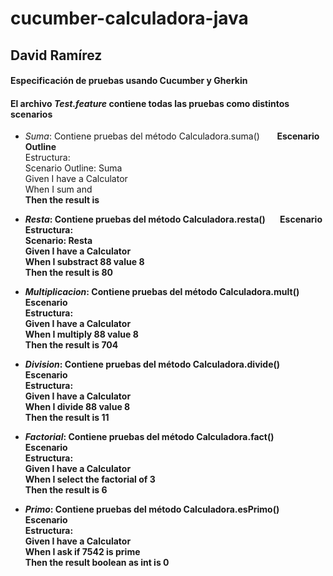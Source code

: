 # cucumber-calculadora-java
## David Ramírez

#### Especificación de pruebas usando Cucumber y Gherkin

#### El archivo *Test.feature* contiene todas las pruebas como distintos scenarios

- *Suma*: Contiene pruebas del método Calculadora.suma()    &nbsp; &nbsp; &nbsp;    **Escenario Outline**\
Estructura:\
   Scenario Outline: Suma\
   Given I have a Calculator\
   When I sum <a> and <b>\
   Then the result is <value>

- *Resta*: Contiene pruebas del método Calculadora.resta()    &nbsp; &nbsp; &nbsp;    **Escenario**\
Estructura:\
   Scenario: Resta\
   Given I have a Calculator\
   When I substract 88 value 8\
   Then the result is 80

- *Multiplicacion*: Contiene pruebas del método Calculadora.mult()    &nbsp; &nbsp; &nbsp;    **Escenario**\
Estructura:\
    Given I have a Calculator\
    When I multiply 88 value 8\
    Then the result is 704

- *Division*: Contiene pruebas del método Calculadora.divide()    &nbsp; &nbsp; &nbsp;    **Escenario**\
Estructura:\
    Given I have a Calculator\
    When I divide 88 value 8\
    Then the result is 11

- *Factorial*: Contiene pruebas del método Calculadora.fact()    &nbsp; &nbsp; &nbsp;    **Escenario**\
Estructura:\
    Given I have a Calculator\
    When I select the factorial of 3\
    Then the result is 6

- *Primo*: Contiene pruebas del método Calculadora.esPrimo()    &nbsp; &nbsp; &nbsp;    **Escenario**\
Estructura:\
    Given I have a Calculator\
    When I ask if 7542 is prime\
    Then the result boolean as int is 0
